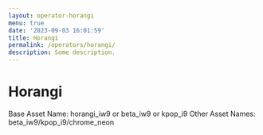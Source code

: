 ```yaml
---
layout: operator-horangi
menu: true
date: '2023-09-03 16:01:59'
title: Horangi
permalink: /operators/horangi/
description: Some description.
---
```


# Horangi

Base Asset Name: horangi_iw9 or beta_iw9 or kpop_i9
Other Asset Names: beta_iw9/kpop_i9/chrome_neon